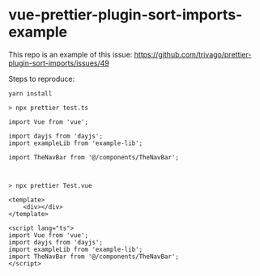 # vue-prettier-plugin-sort-imports-example

This repo is an example of this issue: https://github.com/trivago/prettier-plugin-sort-imports/issues/49

Steps to reproduce:

```shell
yarn install
```

```
> npx prettier test.ts

import Vue from 'vue';

import dayjs from 'dayjs';
import exampleLib from 'example-lib';

import TheNavBar from '@/components/TheNavBar';



> npx prettier Test.vue

<template>
    <div></div>
</template>

<script lang="ts">
import Vue from 'vue';
import dayjs from 'dayjs';
import exampleLib from 'example-lib';
import TheNavBar from '@/components/TheNavBar';
</script>
```
